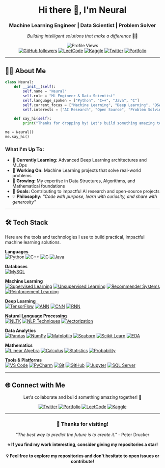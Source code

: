 <div align="center">

# Hi there 👋, I'm Neural

### Machine Learning Engineer | Data Scientist | Problem Solver

*Building intelligent solutions that make a difference* 🤖✨

![Profile Views](https://komarev.com/ghpvc/?username=imneural&style=for-the-badge&color=0e75b6)  
[![GitHub followers](https://img.shields.io/github/followers/imneural?logo=github&style=for-the-badge&color=333)](https://github.com/imneural?tab=followers)
[![LeetCode](https://img.shields.io/badge/LeetCode-Profile-FFA116?style=for-the-badge&logo=leetcode)](https://leetcode.com/imneural)
[![Kaggle](https://img.shields.io/badge/Kaggle-Follow-20BEFF?style=for-the-badge&logo=kaggle)](https://kaggle.com/imneural)
[![Twitter](https://img.shields.io/badge/Twitter-Follow-1DA1F2?style=for-the-badge&logo=twitter)](https://x.com/imNeural)
[![Portfolio](https://img.shields.io/badge/Portfolio-Visit-FF5722?style=for-the-badge&logo=google-chrome)](https://imneural.netlify.app/)

</div>

---

## 👨‍💻 About Me

```python
class Neural:
    def __init__(self):
        self.name = "Neural"
        self.role = "ML Engineer & Data Scientist"
        self.language_spoken = ["Python", "C++", "Java", "C"]
        self.current_focus = ["Machine Learning", "Deep Learning", "DSA"]
        self.interests = ["AI Research", "Open Source", "Problem Solving"]
        
    def say_hi(self):
        print("Thanks for dropping by! Let's build something amazing together 🚀")

me = Neural()
me.say_hi()
```

### What I'm Up To:
- 🔬 **Currently Learning:** Advanced Deep Learning architectures and MLOps
- 🔭 **Working On:** Machine Learning projects that solve real-world problems
- 🌱 **Growing:** My expertise in Data Structures, Algorithms, and Mathematical foundations  
- 🎯 **Goals:** Contributing to impactful AI research and open-source projects
- 💡 **Philosophy:** *"Code with purpose, learn with curiosity, and share with generosity"*
  
---

## 🛠️ Tech Stack
Here are the tools and technologies I use to build practical, impactful machine learning solutions.

**Languages**  
[![Python](https://img.shields.io/badge/Python-3776AB?style=flat-square&logo=python&logoColor=white)](https://www.python.org/doc/)
[![C++](https://img.shields.io/badge/C++-00599C?style=flat-square&logo=cplusplus&logoColor=white)](https://www.w3schools.com/cpp/)
[![C](https://img.shields.io/badge/C-00599C?style=flat-square&logo=c&logoColor=white)](https://www.w3schools.com/c/c_intro.php)
[![Java](https://img.shields.io/badge/Java-ED8B00?style=flat-square&logo=openjdk&logoColor=white)](https://www.java.com/)

**Databases**  
[![MySQL](https://img.shields.io/badge/MySQL-4479A1?style=flat-square&logo=mysql&logoColor=white)](https://www.w3schools.com/MySQL/default.asp)


**Machine Learning**  
[![Supervised Learning](https://img.shields.io/badge/Supervised%20Learning-FF6B6B?style=flat-square&logo=chartdotjs&logoColor=white)](https://scikit-learn.org/stable/supervised_learning.html)
[![Unsupervised Learning](https://img.shields.io/badge/Unsupervised%20Learning-4ECDC4?style=flat-square&logo=chartdotjs&logoColor=white)](https://scikit-learn.org/stable/unsupervised_learning.html)
[![Recommender Systems](https://img.shields.io/badge/Recommender%20Systems-45B7D1?style=flat-square&logo=target&logoColor=white)](https://www.nvidia.com/en-in/glossary/recommendation-system/)
[![Reinforcement Learning](https://img.shields.io/badge/Reinforcement%20Learning-96CEB4?style=flat-square&logo=robot&logoColor=white)](https://en.wikipedia.org/wiki/Reinforcement_learning)

**Deep Learning**  
[![TensorFlow](https://img.shields.io/badge/TensorFlow-FF6F00?style=flat-square&logo=tensorflow&logoColor=white)](https://www.tensorflow.org/)
[![ANN](https://img.shields.io/badge/Neural%20Networks-FF9500?style=flat-square&logo=brain&logoColor=white)](https://en.wikipedia.org/wiki/Artificial_neural_network)
[![CNN](https://img.shields.io/badge/CNN-FF6B35?style=flat-square&logo=camera&logoColor=white)](https://en.wikipedia.org/wiki/Convolutional_neural_network)
[![RNN](https://img.shields.io/badge/RNN-FF3B30?style=flat-square&logo=repeat&logoColor=white)](https://en.wikipedia.org/wiki/Recurrent_neural_network)

**Natural Language Processing**  
[![NLTK](https://img.shields.io/badge/NLTK-154F3C?style=flat-square&logo=python&logoColor=white)](https://www.nltk.org/)
[![NLP Techniques](https://img.shields.io/badge/Tokenization%20|%20Stemming%20|%20Lemmatization-2E8B57?style=flat-square&logo=language&logoColor=white)](https://en.wikipedia.org/wiki/Natural_language_processing)
[![Vectorization](https://img.shields.io/badge/Count%20Vectorizer-228B22?style=flat-square&logo=vector&logoColor=white)](https://scikit-learn.org/stable/modules/feature_extraction.html#text-feature-extraction)

**Data Analytics**  
[![Pandas](https://img.shields.io/badge/Pandas-150458?style=flat-square&logo=pandas&logoColor=white)](https://pandas.pydata.org/)
[![NumPy](https://img.shields.io/badge/NumPy-013243?style=flat-square&logo=numpy&logoColor=white)](https://numpy.org/)
[![Matplotlib](https://img.shields.io/badge/Matplotlib-11557c?style=flat-square&logo=python&logoColor=white)](https://matplotlib.org/)
[![Seaborn](https://img.shields.io/badge/Seaborn-3776AB?style=flat-square&logo=python&logoColor=white)](https://seaborn.pydata.org/)
[![Scikit Learn](https://img.shields.io/badge/Scikit%20Learn-F7931E?style=flat-square&logo=scikit-learn&logoColor=white)](https://scikit-learn.org/stable/)
[![EDA](https://img.shields.io/badge/EDA%20|%20Feature%20Engineering-4B8BBE?style=flat-square&logo=databricks&logoColor=white)](https://en.wikipedia.org/wiki/Exploratory_data_analysis)

**Mathematics**  
[![Linear Algebra](https://img.shields.io/badge/Linear%20Algebra-8E44AD?style=flat-square&logo=wolfram&logoColor=white)](https://en.wikipedia.org/wiki/Linear_algebra)
[![Calculus](https://img.shields.io/badge/Calculus-9B59B6?style=flat-square&logo=wolfram&logoColor=white)](https://en.wikipedia.org/wiki/Calculus)
[![Statistics](https://img.shields.io/badge/Statistics-A569BD?style=flat-square&logo=databricks&logoColor=white)](https://en.wikipedia.org/wiki/Statistics)
[![Probability](https://img.shields.io/badge/Probability-BB8FCE?style=flat-square&logo=chartdotjs&logoColor=white)](https://en.wikipedia.org/wiki/Probability)

**Tools & Platforms**  
[![VS Code](https://img.shields.io/badge/VS%20Code-007ACC?style=flat-square&logo=visualstudiocode&logoColor=white)](https://code.visualstudio.com/)
[![PyCharm](https://img.shields.io/badge/PyCharm-000000?style=flat-square&logo=pycharm&logoColor=white)](https://www.jetbrains.com/pycharm/)
[![Git](https://img.shields.io/badge/Git-F05032?style=flat-square&logo=git&logoColor=white)](https://git-scm.com/)
[![GitHub](https://img.shields.io/badge/GitHub-181717?style=flat-square&logo=github&logoColor=white)](https://github.com/)
[![Jupyter](https://img.shields.io/badge/Jupyter-F37626?style=flat-square&logo=jupyter&logoColor=white)](https://jupyter.org/)
[![SQL Server](https://img.shields.io/badge/SQL%20Server%20Management%20Studio-CC2927?style=flat-square&logo=microsoft-sql-server&logoColor=white)](https://learn.microsoft.com/sql/ssms/download-sql-server-management-studio-ssms)

---


## 🌐 Connect with Me
<div align="center">

Let's collaborate and build something amazing together! 🚀

[![Twitter](https://img.shields.io/badge/Twitter-1DA1F2?style=for-the-badge&logo=twitter&logoColor=white)](https://x.com/imNeural)
[![Portfolio](https://img.shields.io/badge/Portfolio-FF5722?style=for-the-badge&logo=google-chrome&logoColor=white)](https://imneural.netlify.app/)
[![LeetCode](https://img.shields.io/badge/LeetCode-FFA116?style=for-the-badge&logo=leetcode&logoColor=white)](https://leetcode.com/imneural)
[![Kaggle](https://img.shields.io/badge/Kaggle-20BEFF?style=for-the-badge&logo=kaggle&logoColor=white)](https://kaggle.com/imneural)

</div>


---

<div align="center">

### 🎉 Thanks for visiting! 

*"The best way to predict the future is to create it."* - Peter Drucker

**⭐ If you find my work interesting, consider giving my repositories a star!**

**💡 Feel free to explore my repositories and don't hesitate to open issues or contribute!**
